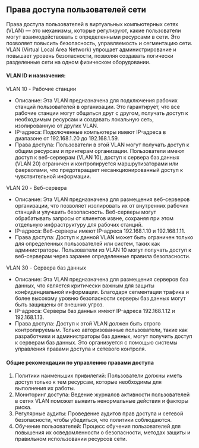 ## Права доступа пользователей сети

Права доступа пользователей в виртуальных компьютерных сетях (VLAN) — это механизмы, которые регулируют, какие пользователи могут взаимодействовать с определенными ресурсами в сети. Это позволяет повысить безопасность, управляемость и сегментацию сети. VLAN (Virtual Local Area Network) упрощает администрирование и повышает уровень безопасности, позволяя создавать логически разделенные сети на одном физическом оборудовании.

#### VLAN ID и назначения:

VLAN 10 - Рабочие станции
- Описание: Эта VLAN предназначена для подключения рабочих станций пользователей в организации. Это гарантирует, что все рабочие станции могут общаться друг с другом, получать доступ к необходимым ресурсам и создавать локальную сеть, изолированную от других VLAN.
- IP-адреса: Подключенные компьютеры имеют IP-адреса в диапазоне от 192.168.1.20 до 192.168.1.59.
- Права доступа: Пользователи в этой VLAN могут получать доступ к общим ресурсам и принтерам организации. Пользователи имеют доступ к веб-серверам (VLAN 10), доступ к сервера баз данных (VLAN 20) ограничен и контролируется маршрутизаторами или фаерволами, что предотвращает несанкционированный доступ к чувствительной информации.

VLAN 20 - Веб-сервера
- Описание: Эта VLAN предназначена для размещения веб-серверов организации, что позволяет изолировать их от внутренних рабочих станций и улучшить безопасность. Веб-серверы могут обрабатывать запросы от клиентов извне, сохраняя при этом отдельную инфраструктуру для рабочих станций.
- IP-адреса: Веб-серверы имеют IP-адреса 192.168.1.10 и 192.168.1.11.
- Права доступа: Доступ к данной VLAN может быть ограничен только для определенных пользователей или систем, таких как администраторы. Пользователи из VLAN 10 могут получать доступ к веб-серверам через заранее определенные правила безопасности.

VLAN 30 - Сервера баз данных
- Описание: Эта VLAN предназначена для размещения серверов баз данных, что является критически важным для защиты конфиденциальной информации. Благодаря сегментации трафика и более высокому уровню безопасности серверы баз данных могут быть защищены от внешних угроз.
- IP-адреса: Серверы баз данных имеют IP-адреса 192.168.1.12 и 192.168.1.13.
- Права доступа: Доступ к этой VLAN должен быть строго контролируемым. Только авторизованные пользователи, такие как разработчики и администраторы баз данных, могут получить доступ к серверам баз данных. Это организуется с помощью системы управления правами доступа и сетевого контроля.

#### Общие рекомендации по управлению правами доступа

1. Политики наименьших привилегий: Пользователи должны иметь доступ только к тем ресурсам, которые необходимы для выполнения их работы.
2. Мониторинг доступа: Ведение журналов активности пользователей в сетях VLAN поможет выявить ненормальные действия и факторы риска.
3. Регулярные аудиты: Проведение аудитов прав доступа и сетевой безопасности, чтобы убедиться, что политики соблюдаются.
4. Обучение пользователей: Процесс обучения пользователей для повышения их осведомленности о безопасности, методах защиты и правильном использовании ресурсов сети.
